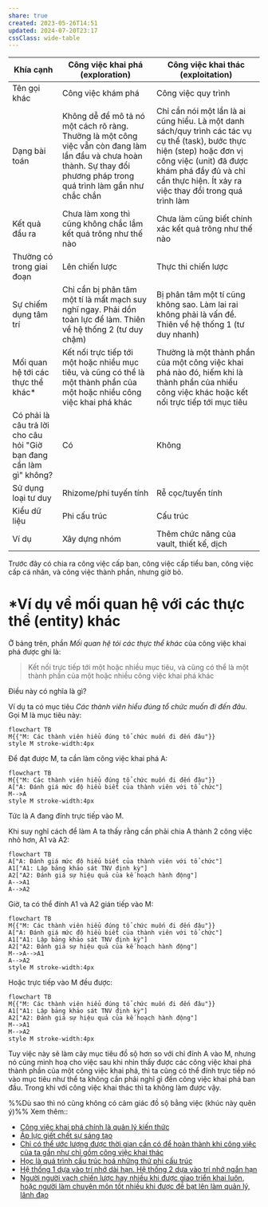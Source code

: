```yaml
---
share: true
created: 2023-05-26T14:51
updated: 2024-07-20T23:17
cssClass: wide-table
---
```

| Khía cạnh                                                           | Công việc khai phá (exploration)                                                                                                                                          | Công việc khai thác (exploitation)                                                                                                                                                                                                     |
| ------------------------------------------------------------------- | ------------------------------------------------------------------------------------------------------------------------------------------------------------------------- | -------------------------------------------------------------------------------------------------------------------------------------------------------------------------------------------------------------------------------------- |
| Tên gọi khác                                                        | Công việc khám phá                                                                                                                                                        | Công việc quy trình                                                                                                                                                                                                                    |
| Dạng bài toán                                                       | Không dễ để mô tả nó một cách rõ ràng. Thường là một công việc vẫn còn đang làm lần đầu và chưa hoàn thành. Sự thay đổi phương pháp trong quá trình làm gần như chắc chắn | Chỉ cần nói một lần là ai cũng hiểu. Là một danh sách/quy trình các tác vụ cụ thể (task), bước thực hiện (step) hoặc đơn vị công việc (unit) đã được khám phá đầy đủ và chỉ cần thực hiện. Ít xảy ra việc thay đổi trong quá trình làm |
| Kết quả đầu ra                                                      | Chưa làm xong thì cũng không chắc lắm kết quả trông như thế nào                                                                                                           | Chưa làm cũng biết chính xác kết quả trông như thế nào                                                                                                                                                                                 |
| Thường có trong giai đoạn                                           | Lên chiến lược                                                                                                                                                            | Thực thi chiến lược                                                                                                                                                                                                                    |
| Sự chiếm dụng tâm trí                                               | Chỉ cần bị phân tâm một tí là mất mạch suy nghĩ ngay. Phải dồn toàn lực để làm. Thiên về hệ thống 2 (tư duy chậm)                                                         | Bị phân tâm một tí cũng không sao. Làm lai rai không phải là vấn đề. Thiên về hệ thống 1 (tư duy nhanh)                                                                                                                                |
| Mối quan hệ tới các thực thể khác*                                  | Kết nối trực tiếp tới một hoặc nhiều mục tiêu, và cũng có thể là một thành phần của một hoặc nhiều công việc khai phá khác                                                | Thường là một thành phần của một công việc khai phá nào đó, hiếm khi là thành phần của nhiều công việc khác hoặc kết nối trực tiếp tới mục tiêu                                                                                        |
| Có phải là câu trả lời cho câu hỏi "Giờ bạn đang cần làm gì" không? | Có                                                                                                                                                                        | Không                                                                                                                                                                                                                                  |
| Sử dụng loại tư duy                                                 | Rhizome/phi tuyến tính                                                                                                                                                    | Rễ cọc/tuyến tính                                                                                                                                                                                                                      |
| Kiểu dữ liệu                                                        | Phi cấu trúc                                                                                                                                                              | Cấu trúc                                                                                                                                                                                                                               |
| Ví dụ                                                               | Xây dựng nhóm                                                                                                                                                             | Thêm chức năng của vault, thiết kế, dịch                                                                                                                                                                                               |

Trước đây có chia ra công việc cấp ban, công việc cấp tiểu ban, công việc cấp cá nhân, và  công việc thành phần, nhưng giờ bỏ.

# \*Ví dụ về mối quan hệ với các thực thể (entity) khác
Ở bảng trên, phần *Mối quan hệ tói các thực thể khác* của công việc khai phá được ghi là:
> Kết nối trực tiếp tới một hoặc nhiều mục tiêu, và cũng có thể là một thành phần của một hoặc nhiều công việc khai phá khác

Điều này có nghĩa là gì?

Ví dụ ta có mục tiêu *Các thành viên hiểu đúng tổ chức muốn đi đến đâu*. Gọi M là mục tiêu này:
```mermaid
flowchart TB
M{{"M: Các thành viên hiểu đúng tổ chức muốn đi đến đâu"}}
style M stroke-width:4px
```
Để đạt được M, ta cần làm công việc khai phá A:
```mermaid
flowchart TB
M{{"M: Các thành viên hiểu đúng tổ chức muốn đi đến đâu"}}
A["A: Đánh giá mức độ hiểu biết của thành viên với tổ chức"]
M-->A
style M stroke-width:4px
```
Tức là A đang đính trực tiếp vào M. 

Khi suy nghĩ cách để làm A ta thấy rằng cần phải chia A thành 2 công việc nhỏ hơn, A1 và A2: 
```mermaid
flowchart TB
A["A: Đánh giá mức độ hiểu biết của thành viên với tổ chức"]
A1["A1: Lập bảng khảo sát TNV định kỳ"]
A2["A2: Đánh giá sự hiệu quả của kế hoạch hành động"]
A-->A1
A-->A2
```
Giờ, ta có thể đính A1 và A2 gián tiếp vào M:
```mermaid
flowchart TB
M{{"M: Các thành viên hiểu đúng tổ chức muốn đi đến đâu"}}
A["A: Đánh giá mức độ hiểu biết của thành viên với tổ chức"]
A1["A1: Lập bảng khảo sát TNV định kỳ"]
A2["A2: Đánh giá sự hiệu quả của kế hoạch hành động"]
M-->A-->A1
A-->A2
style M stroke-width:4px
```
Hoặc trực tiếp vào M đều được:
```mermaid
flowchart TB
M{{"M: Các thành viên hiểu đúng tổ chức muốn đi đến đâu"}}
A1["A1: Lập bảng khảo sát TNV định kỳ"]
A2["A2: Đánh giá sự hiệu quả của kế hoạch hành động"]
M-->A1
M-->A2
style M stroke-width:4px
```
Tuy việc này sẽ làm cây mục tiêu đồ sộ hơn so với chỉ đính A vào M, nhưng nó cũng minh hoạ cho việc sau khi nhìn thấy được các công việc khai phá thành phần của một công việc khai phá, thì ta cũng có thể đính trực tiếp nó vào mục tiêu như thể ta không cần phải nghĩ gì đến công việc khai phá ban đầu. Trong khi với công việc khai thác thì ta không làm được vậy. 

%%Dù sao thì nó cũng không có cảm giác đồ sộ bằng việc (khúc này quên ý)%%
Xem thêm:: 
- [Công việc khai phá chính là quản lý kiến thức](./C%C3%B4ng%20vi%E1%BB%87c%20khai%20ph%C3%A1%20ch%C3%ADnh%20l%C3%A0%20qu%E1%BA%A3n%20l%C3%BD%20ki%E1%BA%BFn%20th%E1%BB%A9c.md)
- [Áp lực giết chết sự sáng tạo](./%C3%81p%20l%E1%BB%B1c%20gi%E1%BA%BFt%20ch%E1%BA%BFt%20s%E1%BB%B1%20s%C3%A1ng%20t%E1%BA%A1o.md)
- [Chỉ có thể ước lượng được thời gian cần có để hoàn thành khi công việc của ta gần như chỉ gồm công việc khai thác](./Th%E1%BB%9Di%20gian%20l%C3%A0m%20vi%E1%BB%87c/Ch%E1%BB%89%20c%C3%B3%20th%E1%BB%83%20%C6%B0%E1%BB%9Bc%20l%C6%B0%E1%BB%A3ng%20%C4%91%C6%B0%E1%BB%A3c%20th%E1%BB%9Di%20gian%20c%E1%BA%A7n%20c%C3%B3%20%C4%91%E1%BB%83%20ho%C3%A0n%20th%C3%A0nh%20khi%20c%C3%B4ng%20vi%E1%BB%87c%20c%E1%BB%A7a%20ta%20g%E1%BA%A7n%20nh%C6%B0%20ch%E1%BB%89%20g%E1%BB%93m%20c%C3%B4ng%20vi%E1%BB%87c%20khai%20th%C3%A1c.md)
- [Học là quá trình cấu trúc hoá những thứ phi cấu trúc](../../Ngh%C4%A9%20v%E1%BB%81%20vi%E1%BB%87c%20ngh%C4%A9/H%E1%BB%8Dc%20l%C3%A0%20qu%C3%A1%20tr%C3%ACnh%20c%E1%BA%A5u%20tr%C3%BAc%20ho%C3%A1%20nh%E1%BB%AFng%20th%E1%BB%A9%20phi%20c%E1%BA%A5u%20tr%C3%BAc.md)
- [Hệ thống 1 dựa vào trí nhớ dài hạn. Hệ thống 2 dựa vào trí nhớ ngắn hạn](./H%E1%BB%87%20th%E1%BB%91ng%201%20d%E1%BB%B1a%20v%C3%A0o%20tr%C3%AD%20nh%E1%BB%9B%20d%C3%A0i%20h%E1%BA%A1n.%20H%E1%BB%87%20th%E1%BB%91ng%202%20d%E1%BB%B1a%20v%C3%A0o%20tr%C3%AD%20nh%E1%BB%9B%20ng%E1%BA%AFn%20h%E1%BA%A1n.md) 
- [Người người vạch chiến lược hay nhiều khi được giao triển khai luôn, hoặc người làm chuyên môn tốt nhiều khi được đề bạt lên làm quản lý, lãnh đạo](../X%C3%A2y%20d%E1%BB%B1ng%20nh%C3%B3m,%20qu%E1%BA%A3n%20l%C3%BD%20nh%C3%A2n%20s%E1%BB%B1/Ng%C6%B0%E1%BB%9Di%20ng%C6%B0%E1%BB%9Di%20v%E1%BA%A1ch%20chi%E1%BA%BFn%20l%C6%B0%E1%BB%A3c%20hay%20nhi%E1%BB%81u%20khi%20%C4%91%C6%B0%E1%BB%A3c%20giao%20tri%E1%BB%83n%20khai%20lu%C3%B4n,%20ho%E1%BA%B7c%20ng%C6%B0%E1%BB%9Di%20l%C3%A0m%20chuy%C3%AAn%20m%C3%B4n%20t%E1%BB%91t%20nhi%E1%BB%81u%20khi%20%C4%91%C6%B0%E1%BB%A3c%20%C4%91%E1%BB%81%20b%E1%BA%A1t%20l%C3%AAn%20l%C3%A0m%20qu%E1%BA%A3n%20l%C3%BD,%20l%C3%A3nh%20%C4%91%E1%BA%A1o.md)